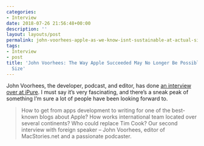 ```yaml
---
categories:
- Interview
date: 2018-07-26 21:56:48+00:00
description: ''
layout: layouts/post
permalink: john-voorhees-apple-as-we-know-isnt-sustainable-at-actual-size/
tags:
- Interview
- post
title: 'John Voorhees: The Way Apple Succeeded May No Longer Be Possible at Its Current
  Size'
---
```


<p>John Voorhees, the developer, podcast, and editor, has done <a href="https://ipure.cz/archiv/magazin/john-voorhees-apple-as-we-know-is-unsustainable-at-it-is-size-today/">an interview over at iPure</a>. I must say it’s very fascinating, and there’s a sneak peak of something I’m sure a lot of people have been looking forward to.</p>
<blockquote>
<p>How to get from apps development to writing for one of the best-known blogs about Apple? How works international team located over several continents? Who could replace Tim Cook? Our second interview with foreign speaker – John Voorhees, editor of MacStories.net and a passionate podcaster.</p>
</blockquote>